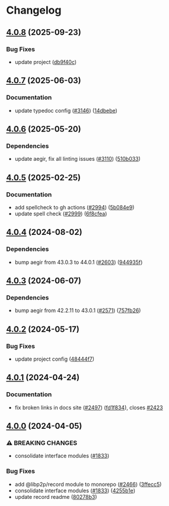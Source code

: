 # Changelog

## [4.0.8](https://github.com/libp2p/js-libp2p/compare/record-v4.0.7...record-v4.0.8) (2025-09-23)


### Bug Fixes

* update project ([db9f40c](https://github.com/libp2p/js-libp2p/commit/db9f40c4fc4c230444d0f3ca79b65a0053bc35f7))

## [4.0.7](https://github.com/libp2p/js-libp2p/compare/record-v4.0.6...record-v4.0.7) (2025-06-03)


### Documentation

* update typedoc config ([#3146](https://github.com/libp2p/js-libp2p/issues/3146)) ([14dbebe](https://github.com/libp2p/js-libp2p/commit/14dbebea8bd17addadac730afec0fa3b1cc6334a))

## [4.0.6](https://github.com/libp2p/js-libp2p/compare/record-v4.0.5...record-v4.0.6) (2025-05-20)


### Dependencies

* update aegir, fix all linting issues ([#3110](https://github.com/libp2p/js-libp2p/issues/3110)) ([510b033](https://github.com/libp2p/js-libp2p/commit/510b033f6b15358c7fae21486c3b09e730aa26cd))

## [4.0.5](https://github.com/libp2p/js-libp2p/compare/record-v4.0.4...record-v4.0.5) (2025-02-25)


### Documentation

* add spellcheck to gh actions ([#2994](https://github.com/libp2p/js-libp2p/issues/2994)) ([5b084e9](https://github.com/libp2p/js-libp2p/commit/5b084e9682a572e82f7907714d7807b3b9856326))
* update spell check ([#2999](https://github.com/libp2p/js-libp2p/issues/2999)) ([6f8cfea](https://github.com/libp2p/js-libp2p/commit/6f8cfeafb2f6ddc231a85ca369fb33cf759940f7))

## [4.0.4](https://github.com/libp2p/js-libp2p/compare/record-v4.0.3...record-v4.0.4) (2024-08-02)


### Dependencies

* bump aegir from 43.0.3 to 44.0.1 ([#2603](https://github.com/libp2p/js-libp2p/issues/2603)) ([944935f](https://github.com/libp2p/js-libp2p/commit/944935f8dbcc1083e4cb4a02b49a0aab3083d3d9))

## [4.0.3](https://github.com/libp2p/js-libp2p/compare/record-v4.0.2...record-v4.0.3) (2024-06-07)


### Dependencies

* bump aegir from 42.2.11 to 43.0.1 ([#2571](https://github.com/libp2p/js-libp2p/issues/2571)) ([757fb26](https://github.com/libp2p/js-libp2p/commit/757fb2674f0a3e06fd46d3ff63f7f461c32d47d2))

## [4.0.2](https://github.com/libp2p/js-libp2p/compare/record-v4.0.1...record-v4.0.2) (2024-05-17)


### Bug Fixes

* update project config ([48444f7](https://github.com/libp2p/js-libp2p/commit/48444f750ebe3f03290bf70e84d7590edc030ea4))

## [4.0.1](https://github.com/libp2p/js-libp2p/compare/record-v4.0.0...record-v4.0.1) (2024-04-24)


### Documentation

* fix broken links in docs site ([#2497](https://github.com/libp2p/js-libp2p/issues/2497)) ([fd1f834](https://github.com/libp2p/js-libp2p/commit/fd1f8343db030d74cd08bca6a0cffda93532765f)), closes [#2423](https://github.com/libp2p/js-libp2p/issues/2423)

## [4.0.0](https://github.com/libp2p/js-libp2p/compare/record-v3.0.4...record-v4.0.0) (2024-04-05)


### ⚠ BREAKING CHANGES

* consolidate interface modules ([#1833](https://github.com/libp2p/js-libp2p/issues/1833))

### Bug Fixes

* add @libp2p/record module to monorepo ([#2466](https://github.com/libp2p/js-libp2p/issues/2466)) ([3ffecc5](https://github.com/libp2p/js-libp2p/commit/3ffecc5bfe806a678c1b0228ff830f1811630718))
* consolidate interface modules ([#1833](https://github.com/libp2p/js-libp2p/issues/1833)) ([4255b1e](https://github.com/libp2p/js-libp2p/commit/4255b1e2485d31e00c33efa029b6426246ea23e3))
* update record readme ([80278b3](https://github.com/libp2p/js-libp2p/commit/80278b36b0679f03dd4b206114ba1bc3275f99c1))
